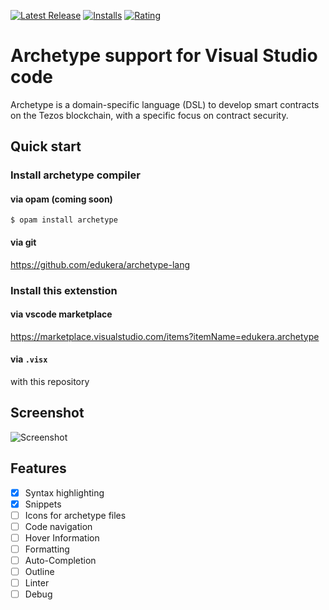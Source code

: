 [![Latest Release](https://vsmarketplacebadge.apphb.com/version-short/edukera.archetype.svg)](https://marketplace.visualstudio.com/items?itemName=edukera.vscode-archetype)
[![Installs](https://vsmarketplacebadge.apphb.com/installs/edukera.archetype.svg)](https://marketplace.visualstudio.com/items?itemName=edukera.vscode-archetype)
[![Rating](https://vsmarketplacebadge.apphb.com/rating-short/edukera.archetype.svg)](https://marketplace.visualstudio.com/items?itemName=edukera.vscode-archetype#review-details)

# Archetype support for Visual Studio code

Archetype is a domain-specific language (DSL) to develop smart contracts on the Tezos blockchain, with a specific focus on contract security.

##  Quick start
### Install archetype compiler

#### via opam (coming soon)
```$ opam install archetype```

#### via git
https://github.com/edukera/archetype-lang

### Install this extenstion

#### via vscode marketplace
https://marketplace.visualstudio.com/items?itemName=edukera.archetype

#### via `.visx`
with this repository


## Screenshot

![Screenshot](screenshots/screenshot_01.png)

## Features

- [X] Syntax highlighting
- [X] Snippets
- [ ] Icons for archetype files
- [ ] Code navigation
- [ ] Hover Information
- [ ] Formatting
- [ ] Auto-Completion
- [ ] Outline
- [ ] Linter
- [ ] Debug
